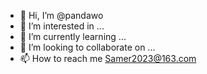 - 👋 Hi, I’m @pandawo
- 👀 I’m interested in ...
- 🌱 I’m currently learning ...
- 💞️ I’m looking to collaborate on ...
- 📫 How to reach me Samer2023@163.com

<!---
pandawo/pandawo is a ✨ special ✨ repository because its `README.md` (this file) appears on your GitHub profile.
You can click the Preview link to take a look at your changes.
--->
